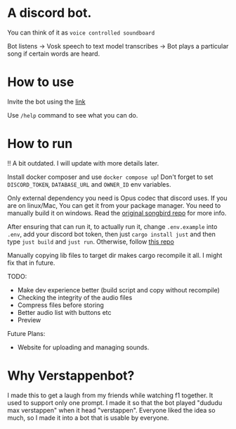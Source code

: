 # A discord bot.

You can think of it as `voice controlled soundboard`

Bot listens -> Vosk speech to text model transcribes -> Bot plays a particular song if certain words are heard. 

# How to use
Invite the bot using the [link](https://discord.com/oauth2/authorize?client_id=1213040318195437598&permissions=274914675712&scope=bot%20applications.commands)

Use `/help` command to see what you can do.

# How to run

!! A bit outdated. I will update with more details later.

Install docker composer and use `docker compose up`! Don't forget to set `DISCORD_TOKEN`, `DATABASE_URL` and `OWNER_ID` env variables.

Only external dependency you need is Opus codec that discord uses. If you are on linux/Mac, You can get it from your package manager. You need to manually build it on windows. Read the [original songbird repo](https://github.com/serenity-rs/songbird?tab=readme-ov-file#dependencies]) for more info.

After ensuring that can run it, to actually run it, change `.env.example` into `.env`, add your discord bot token, then just `cargo install just` and then type `just build` and `just run`. Otherwise, follow [this repo](https://github.com/Bear-03/vosk-rs?tab=readme-ov-file#compilation) 

Manually copying lib files to target dir makes cargo recompile it all. I might fix that in future. 

TODO:
- Make dev experience better (build script and copy without recompile)
- Checking the integrity of the audio files
- Compress files before storing
- Better audio list with buttons etc
- Preview

Future Plans:
- Website for uploading and managing sounds.

# Why Verstappenbot?
I made this to get a laugh from my friends while watching f1 together. It used to support only one prompt. I made it so that the bot played "dududu max verstappen" when it head "verstappen". Everyone liked the idea so much, so I made it into a bot that is usable by everyone.
